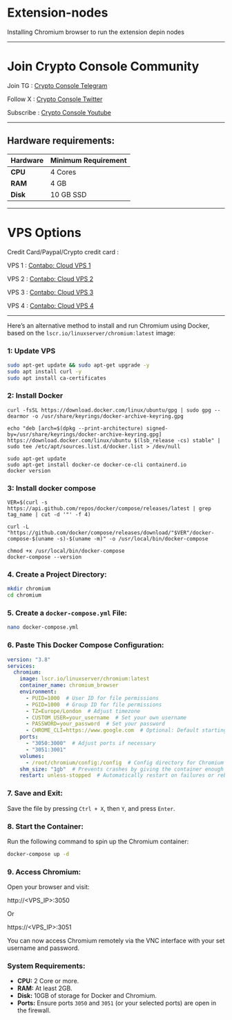 # Extension-nodes

Installing Chromium browser to run the extension depin nodes

---

# Join Crypto Console Community

Join TG : [Crypto Console Telegram](https://t.me/cryptoconsol) 

Follow X : [Crypto Console Twitter](https://www.x.com/cryptoconsol) 

Subscribe : [Crypto Console Youtube](https://www.youtube.com/@cryptoconsole)

---

## Hardware requirements:

| **Hardware** | **Minimum Requirement** |
|--------------|-------------------------|
| **CPU**      | 4 Cores                 |
| **RAM**      | 4 GB                    | 
| **Disk**     | 10   GB  SSD            |

---

# VPS Options

Credit Card/Paypal/Crypto credit card : 

VPS 1 : [Contabo: Cloud VPS 1](https://www.jdoqocy.com/click-101278318-15692486) 

VPS 2 : [Contabo: Cloud VPS 2](https://www.tkqlhce.com/click-101278318-13796472)

VPS 3 : [Contabo: Cloud VPS 3](https://www.dpbolvw.net/click-101278318-13796474)

VPS 4 : [Contabo: Cloud VPS 4](https://www.anrdoezrs.net/click-101278318-13796476)

---


Here’s an alternative method to install and run Chromium using Docker, based on the `lscr.io/linuxserver/chromium:latest` image:

###  1: Update VPS
```bash
sudo apt-get update && sudo apt-get upgrade -y
sudo apt install curl -y
sudo apt install ca-certificates
```

###  2: Install Docker
```
curl -fsSL https://download.docker.com/linux/ubuntu/gpg | sudo gpg --dearmor -o /usr/share/keyrings/docker-archive-keyring.gpg

echo "deb [arch=$(dpkg --print-architecture) signed-by=/usr/share/keyrings/docker-archive-keyring.gpg] https://download.docker.com/linux/ubuntu $(lsb_release -cs) stable" | sudo tee /etc/apt/sources.list.d/docker.list > /dev/null

sudo apt-get update
sudo apt-get install docker-ce docker-ce-cli containerd.io
docker version
```
###  3: Install docker compose
```
VER=$(curl -s https://api.github.com/repos/docker/compose/releases/latest | grep tag_name | cut -d '"' -f 4)

curl -L "https://github.com/docker/compose/releases/download/"$VER"/docker-compose-$(uname -s)-$(uname -m)" -o /usr/local/bin/docker-compose

chmod +x /usr/local/bin/docker-compose
docker-compose --version
```

### 4. Create a Project Directory:
```bash
mkdir chromium
cd chromium
```

### 5. Create a `docker-compose.yml` File:
```bash
nano docker-compose.yml
```

### 6. Paste This Docker Compose Configuration:

```yaml
version: "3.8"
services:
  chromium:
    image: lscr.io/linuxserver/chromium:latest
    container_name: chromium_browser
    environment:
      - PUID=1000  # User ID for file permissions
      - PGID=1000  # Group ID for file permissions
      - TZ=Europe/London  # Adjust timezone
      - CUSTOM_USER=your_username  # Set your own username
      - PASSWORD=your_password  # Set your password
      - CHROME_CLI=https://www.google.com  # Optional: Default starting page
    ports:
      - "3050:3000"  # Adjust ports if necessary
      - "3051:3001"
    volumes:
      - /root/chromium/config:/config  # Config directory for Chromium
    shm_size: "1gb"  # Prevents crashes by giving the container enough shared memory
    restart: unless-stopped  # Automatically restart on failures or reboots
```

### 7. Save and Exit:
Save the file by pressing `Ctrl + X`, then `Y`, and press `Enter`.

### 8. Start the Container:
Run the following command to spin up the Chromium container:
```bash
docker-compose up -d
```

### 9. Access Chromium:
Open your browser and visit:

http://<VPS_IP>:3050

Or

https://<VPS_IP>:3051

You can now access Chromium remotely via the VNC interface with your set username and password.

### System Requirements:
- **CPU:** 2 Core or more.
- **RAM:** At least 2GB.
- **Disk:** 10GB of storage for Docker and Chromium.
- **Ports:** Ensure ports `3050` and `3051` (or your selected ports) are open in the firewall.

